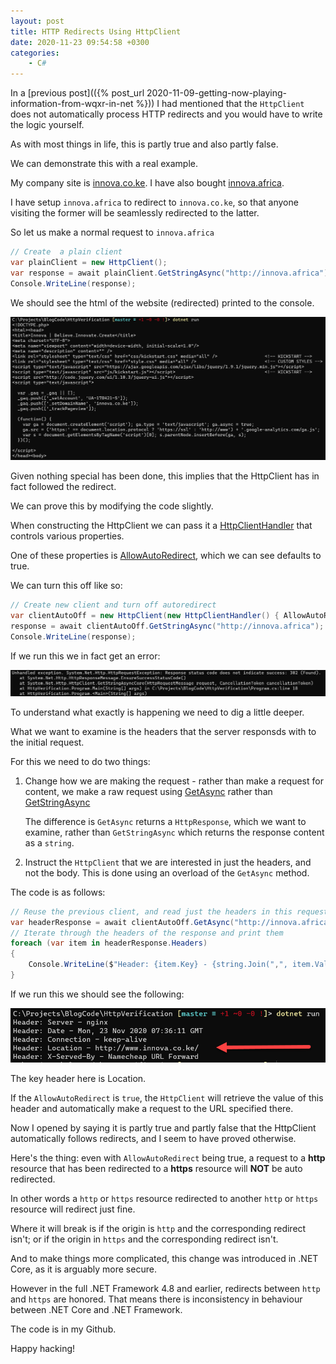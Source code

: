 ```yaml
---
layout: post
title: HTTP Redirects Using HttpClient
date: 2020-11-23 09:54:58 +0300
categories:
    - C#
---
```

In a [previous post](({% post_url 2020-11-09-getting-now-playing-information-from-wqxr-in-net %})) I had mentioned that the `HttpClient` does not automatically process HTTP redirects and you would have to write the logic yourself.

As with most things in life, this is partly true and also partly false.

We can demonstrate this with a real example.

My company site is [innova.co.ke](https://www.innova.co.ke). I have also bought [innova.africa](https://www.innova.africa).

I have setup `innova.africa` to redirect to `innova.co.ke`, so that anyone visiting the former will be seamlessly redirected to the latter.

So let us make a normal request to `innova.africa`

```csharp
// Create  a plain client
var plainClient = new HttpClient();
var response = await plainClient.GetStringAsync("http://innova.africa");
Console.WriteLine(response);
```

We should see the html of the website (redirected) printed to the console.

![](../images/2020/11/CaptureHTML.png)

Given nothing special has been done, this implies that the HttpClient has in fact followed the redirect.

We can prove this by modifying the code slightly.

When constructing the HttpClient we can pass it a [HttpClientHandler](https://docs.microsoft.com/en-us/dotnet/api/system.net.http.httpclienthandler?view=net-5.0) that controls various properties.

One of these properties is [AllowAutoRedirect](https://docs.microsoft.com/en-us/dotnet/api/system.net.http.httpclienthandler.allowautoredirect?view=net-5.0#System_Net_Http_HttpClientHandler_AllowAutoRedirect), which we can see defaults to true.

We can turn this off like so:

```csharp
// Create new client and turn off autoredirect
var clientAutoOff = new HttpClient(new HttpClientHandler() { AllowAutoRedirect = false });
response = await clientAutoOff.GetStringAsync("http://innova.africa");
Console.WriteLine(response);
```

If we run this we in fact get an error:

![](../images/2020/11/HttpClientRedirectError.png)

To understand what exactly is happening we need to dig a little deeper.

What we want to examine is the headers that the server responsds with to the initial request.
  
For this we need to do two things:

1. Change how we are making the request - rather than make a request for content, we make a raw request using [GetAsync](https://docs.microsoft.com/en-us/dotnet/api/system.net.http.httpclient.getasync?view=net-5.0) rather than [GetStringAsync](https://docs.microsoft.com/en-us/dotnet/api/system.net.http.httpclient.getstringasync?view=net-5.0)

   The difference is `GetAsync` returns a `HttpResponse`, which we want to examine, rather than `GetStringAsync` which returns the response content as a `string`.

2. Instruct the `HttpClient` that we are interested in just the headers, and not the body. This is done using an overload of the `GetAsync` method.

The code is as follows:

```csharp
// Reuse the previous client, and read just the headers in this request
var headerResponse = await clientAutoOff.GetAsync("http://innova.africa", HttpCompletionOption.ResponseHeadersRead);
// Iterate through the headers of the response and print them
foreach (var item in headerResponse.Headers)
{
    Console.WriteLine($"Header: {item.Key} - {string.Join(",", item.Value)}");
}
```

If we run this we should see the following:

![](../images/2020/11/HeadersResponse.png)

The key header here is Location.

If the `AllowAutoRedirect` is `true`, the `HttpClient` will retrieve the value of this header and automatically make a request to the URL specified there.

Now I opened by saying it is partly true and partly false that the HttpClient automatically follows redirects, and I seem to have proved otherwise.

Here's the thing: even with `AllowAutoRedirect` being true, a request to a **http** resource that has been redirected to a **https** resource will **NOT** be auto redirected.

In other words a `http` or `https` resource redirected to another `http` or `https` resource will redirect just fine.

Where it will break is if the origin is `http` and the corresponding redirect isn't; or if the origin in `https` and the corresponding redirect isn't.

And to make things more complicated, this change was introduced in .NET Core, as it is arguably more secure. 

However in the full .NET Framework 4.8 and earlier, redirects between `http` and `https` are honored. That means there is inconsistency in behaviour between .NET Core and .NET Framework.

The code is in my Github.

Happy hacking!